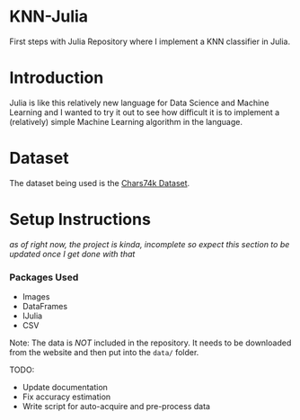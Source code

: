 # KNN-Julia
First steps with Julia Repository where I implement a KNN classifier in Julia.

# Introduction

Julia is like this relatively new language for Data Science and Machine Learning and I wanted to try it out to see how difficult it is to implement a (relatively) simple Machine Learning algorithm in the language.

# Dataset

The dataset being used is the [Chars74k Dataset](https://ee.surrey.ac.uk/CVSSP/demos/chars74k/).

# Setup Instructions

*as of right now, the project is kinda, incomplete so expect this section to be updated once I get done with that*

 ### Packages Used
 * Images
 * DataFrames
 * IJulia
 * CSV

 Note: The data is *NOT* included in the repository. It needs to be downloaded from the website and then put into the `data/` folder.

 TODO: 
 * Update documentation
 * Fix accuracy estimation
 * Write script for auto-acquire and pre-process data

